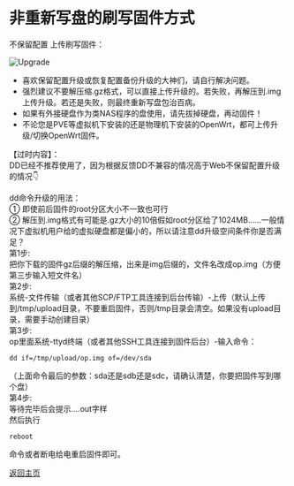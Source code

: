 # 非重新写盘的刷写固件方式

不保留配置 上传刷写固件：         

![Upgrade](https://user-images.githubusercontent.com/73426989/150647733-6862e268-df43-4f4a-8136-0a9dab515a4c.png)              

* 喜欢保留配置升级或恢复配置备份升级的大神们，请自行解决问题。              
* 强烈建议不要解压缩.gz格式，可以直接上传升级的。若失败，再解压到.img上传升级。若还是失败，则最终重新写盘包治百病。                 
* 如果有外接硬盘作为类NAS程序的盘使用，请先拔掉硬盘，再动固件！                   
* 不论您是PVE等虚拟机下安装的还是物理机下安装的OpenWrt，都可上传升级/切换OpenWrt固件。                     



【过时内容】：                
DD已经不推荐使用了，因为根据反馈DD不兼容的情况高于Web不保留配置升级的情况👇                    

dd命令升级的用法：            
① 即使前后固件的root分区大小不一致也可行           
② 解压到.img格式有可能是.gz大小的10倍假如root分区给了1024MB......一般情况下虚拟机用户给的虚拟硬盘都是偏小的，所以请注意dd升级空间条件你是否满足？               
第1步:                
把你下载的固件gz后缀的解压缩，出来是img后缀的，文件名改成op.img（方便第三步输入短文件名）                 
第2步:              
系统-文件传输（或者其他SCP/FTP工具连接到后台传输）-上传（默认上传到/tmp/upload目录，不要重启固件，否则/tmp目录会清空。如果没有upload目录，需要手动创建目录）                 
第3步:               
op里面系统-ttyd终端（或者其他SSH工具连接到固件后台）-输入命令：             

```
dd if=/tmp/upload/op.img of=/dev/sda
```

（上面命令最后的参数：sda还是sdb还是sdc，请确认清楚，你要把固件写到哪个盘）                   
第4步:               
等待完毕后会提示....out字样         
然后执行        

```
reboot
```

命令或者断电给电重启固件即可。                 



[返回主页](../README.md)                   




